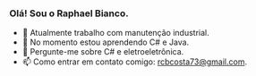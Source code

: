 ### Olá! Sou o Raphael Bianco. 

- 🔭 Atualmente trabalho com manutenção industrial.
- 🌱 No momento estou aprendendo C# e Java.
- 💬 Pergunte-me sobre C# e eletroeletrônica.
- 📫 Como entrar em contato comigo: rcbcosta73@gmail.com.
